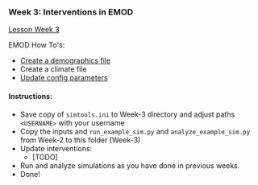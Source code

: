 ### Week 3: Interventions in EMOD

[Lesson Week 3](https://faculty-enrich-2022.netlify.app/lessons/week-3/)

EMOD How To's:

- [Create a demographics file](https://faculty-enrich-2022.netlify.app/modules/emod-how-to/emod-how-to/#create-a-demographics-file)
- Create a climate file
- [Update config parameters](https://faculty-enrich-2022.netlify.app/modules/emod-how-to/emod-how-to/#update-config-parameters)

#### Instructions:

- Save copy of `simtools.ini` to Week-3 directory and adjust paths `<USERNAME>` with your username
- Copy the inputs and `run_example_sim.py` and `analyze_example_sim.py` from Week-2 to this folder (Week-3)
- Update interventions:
    - [TODO]
- Run and analyze simulations as you have done in previous weeks.
- Done!

<!--
<details><summary><span>Generated files after successful execution of scripts</span></summary>
<p>

![img](../static/w2.1_directories_files.png)

</p>
</details>
-->



